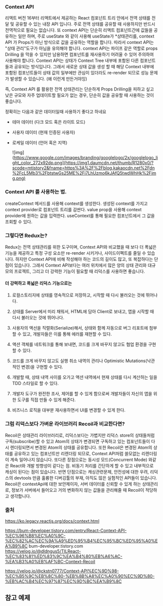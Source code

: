 ### Context API
리액트 버전 16부터  리액트에서 제공하는 React 컴포넌트 트리 안에서 전역 상태를 전달 및 공유할 수 있는 내장 API 입니다. 주로 전역 상태를 공유할 때 사용하지만 반드시 전역적으로 필요는 없습니다. 또  context API는 단순히 리액트 컴포넌트간에 값들을 공유하는 일만 하며, 주로  useState 와 같이 사용해 useState가 *상태관리를, context API 가 Props가 아닌 방식으로 값을 공유하는 역할을 합니다. 따라서 context API는 "상태 관리"도구가 아님을 유의해야 합니다. context API는 파이프 같은 역할로 props Drilling 을 막을 수 있지만 남용하면 컴포넌트를 재사용하기 어려울 수 있어 주의하여 사용해야 합니다. Context API는 상태가 Context Tree 내부에 포함된 다른 컴포넌트들과 공유되는 방식입니다. 그래서 새로운 상태 값을 생성 할 때 해당 Context 내부에 포함된  컴포넌트들이 상태 값의 일부에만 관심이 있더라도 re-render 되므로 성능 문제가 발생할 수 있습니다. (왜 이런게 만든거야잉)

즉, Context API 를 활용한 전역 상태관리는 단순하게 Props Drilling을 피하고 싶고 낮은 규모와  자주 업데이트할 필요가 없는 경우, 단순히 값을 공유할 때 사용하는 것이 좋습니다.

정확히는 다음과 같은 데이터일때 사용하기 좋다고 하네요

- 테마 데이터 (다크 모드 혹은 라이트 모드)
- 사용자 데이터 (현재 인증된 사용자)
- 로케일 데이터 (언어 혹은 지역)

  ![img](https://www.google.com/images/branding/googlelogo/2x/googlelogo_light_color_272x92dp.png](https://img1.daumcdn.net/thumb/R1280x0/?scode=mtistory2&fname=https%3A%2F%2Fblog.kakaocdn.net%2Fdn%2FcL5Mb3%2FbtstwGs25ME%2Fi7LhUzmo6kJAfQ5twdWhHk%2Fimg.png)
 
### Context API 를 사용하는 법.
createContext 메서드를 사용해 context를 생성한다.
생성된 context를 가지고 context provider로 컴포넌트 트리를 감싼다.
value prop을 사용해 context provider에 원하는 값을 입력한다.
useContext를 통해 필요한 컴포넌트에서 그 값을 조회할 수 있다.



### 그렇다면 Redux는?
Redux는 전역 상태관리를 위한 도구이며, Context API와 비교했을 때 보다 더 폭넓은 기능을 제공하고 특정 구성 요소만 re-render 시키거나, 사이드이펙트를 줄일 수 있습니다. 하지만 Context API에 비해 작성해야 하는 코드의 길이도 많고, 또 복잡하다는 단점이 있습니다. 그래서  Context API보다는  여러 위치에서 많은 양의 상태 관리와 대규모의 프로젝트, 그리고 더 강력한 기능이 필요할 때 리덕스를 사용하면 좋습니다.
####  더 강력하고 폭넓은 리덕스 기능으로는 
1. 로컬스토리지에 상태를 영속적으로 저장하고, 시작할 때 다시 불러오는 것에 뛰어나다.

2. 상태를 Server에서 미리 채워서, HTML에 담아 Client로 보내고, 앱을 시작할 때 다시 불러오는 것에 뛰어나다.

3. 사용자의 액선을 직렬화(Serialize)해서, 상태와 함께 자동으로 버그 리포트에 첨부할 수 있고, 개발자들은 이를 통해 에러를 재현할 수 있다.

4. 액션 객체를 네트워크를 통해 보내면, 코드를 크게 바꾸지 않고도 협업 환경을 구현할 수 있다.

5. 코드를 크게 바꾸지 않고도 실행 취소 내역의 관리나 Optimistic Mutations(낙관적인 변경)을 구현할 수 있다.

6. 개발할 때, 상태 내역 사이를 오가고 액션 내역에서 현재 상태를 다시 계산하는 일을 TDD 스타일로 할 수 있다.

7. 개발자 도구가 완전한 조사, 제어를 할 수 있게 함으로써 개발자들이 자신의 앱을 위한 도구를 직접 만들 수 있게 해준다.

8. 비즈니스 로직을 대부분 재사용하면서 UI를 변경할 수 있게 한다.

### 그럼 리덕스보다 가벼운 라이브러리 Recoil과 비교한다면?
Recoil은 상태관리 라이브러리로, 리덕스보다는 가볍지만 리덕스 store의 상태들처럼 구독(subscribe)할 수 있고 Atom의 상태가 변경되면 구독하고 있는 컴포넌트들이 다시 렌더링되면서 변경된 Atom의 상태를 공유합니다.  또한 Recoil은 변경된 Atom의 상태를 공유하고 있는 컴포넌트만 리렌더링 되므로, Context API처럼 쓸모없는 리렌더링이 계속 일어나지 않습니다.  또다른 장점으로는 동시성 모드(Concurrent Mode) 와같은  React와 개발 방향성이 같다는 점.  비동기 처리를 간단하게 할 수 있고  내부적으로 캐싱이 된다는 점이 있습니다. 반면 단점으로는 캐싱관련문제, 안전성에 대한 우려, 리덕스의 devtools 만큼 훌륭한 디버깅툴의 부재, 아직도 많은 실험적인 API들이 있습니다.
 Recoil은  contextApi에 대한 보안제이자,  서버 데이터를 신뢰할 수 있게 하는 상태관리로, 정보가 서버에서 들어오고 거의 변화하지 않는 값들을 관리해줄 때 Recoil이 적당하고 생각합니다.
 
### 출처 
https://ko.legacy.reactjs.org/docs/context.html

https://bum-developer.tistory.com/entry/React-Context-API-%EC%96%B8%EC%A0%9C-%EC%82%AC%EC%9A%A9%ED%95%B4%EC%95%BC%ED%95%A0%EA%B9%8C
bum-developer.tistory.com
https://velog.io/@dldngus5/TILReact-%EC%83%81%ED%83%9C%EA%B4%80%EB%A6%AC-%EA%B3%A0%EB%AF%BC-Context-Recoil

https://velog.io/@ckstn0777/Context-API%EC%9D%98-%EC%B5%9C%EB%8C%80-%EB%8B%A8%EC%A0%90%EC%9D%80-%EB%AC%B4%EC%97%87%EC%9D%BC%EA%B9%8C

## 참고 예제
